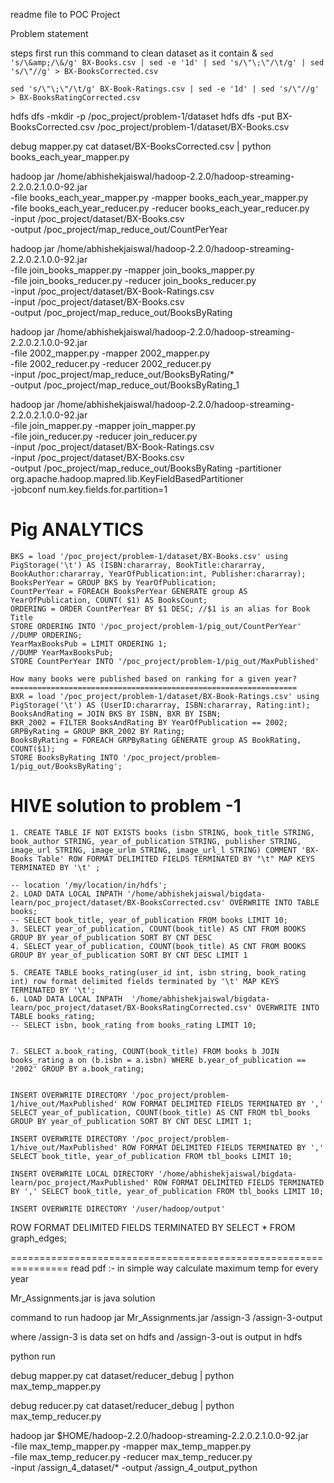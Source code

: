 readme file to POC Project

Problem statement

steps
first run this command to clean dataset as it contain &amp;
`sed 's/\&amp;/\&/g' BX-Books.csv | sed -e '1d' | sed 's/\"\;\"/\t/g' | sed 's/\"//g' > BX-BooksCorrected.csv`

`sed 's/\"\;\"/\t/g' BX-Book-Ratings.csv | sed -e '1d' | sed 's/\"//g' > BX-BooksRatingCorrected.csv`

hdfs dfs -mkdir -p /poc_project/problem-1/dataset
hdfs dfs -put BX-BooksCorrected.csv  /poc_project/problem-1/dataset/BX-Books.csv

debug mapper.py
	cat dataset/BX-BooksCorrected.csv  | python books_each_year_mapper.py
	
hadoop jar /home/abhishekjaiswal/hadoop-2.2.0/hadoop-streaming-2.2.0.2.1.0.0-92.jar \
-file books_each_year_mapper.py -mapper books_each_year_mapper.py \
-file books_each_year_reducer.py -reducer books_each_year_reducer.py  \
-input /poc_project/dataset/BX-Books.csv \
-output /poc_project/map_reduce_out/CountPerYear

hadoop jar /home/abhishekjaiswal/hadoop-2.2.0/hadoop-streaming-2.2.0.2.1.0.0-92.jar \
-file join_books_mapper.py -mapper join_books_mapper.py \
-file join_books_reducer.py -reducer join_books_reducer.py  \
-input /poc_project/dataset/BX-Book-Ratings.csv \
-input /poc_project/dataset/BX-Books.csv \
-output /poc_project/map_reduce_out/BooksByRating

hadoop jar /home/abhishekjaiswal/hadoop-2.2.0/hadoop-streaming-2.2.0.2.1.0.0-92.jar \
-file 2002_mapper.py -mapper 2002_mapper.py \
-file 2002_reducer.py -reducer 2002_reducer.py  \
-input /poc_project/map_reduce_out/BooksByRating/* \
-output /poc_project/map_reduce_out/BooksByRating_1

hadoop jar /home/abhishekjaiswal/hadoop-2.2.0/hadoop-streaming-2.2.0.2.1.0.0-92.jar \
-file join_mapper.py -mapper join_mapper.py \
-file join_reducer.py -reducer join_reducer.py  \
-input /poc_project/dataset/BX-Book-Ratings.csv \
-input /poc_project/dataset/BX-Books.csv \
-output /poc_project/map_reduce_out/BooksByRating -partitioner org.apache.hadoop.mapred.lib.KeyFieldBasedPartitioner \
-jobconf num.key.fields.for.partition=1


Pig ANALYTICS
==============
	BKS = load '/poc_project/problem-1/dataset/BX-Books.csv' using PigStorage('\t') AS (ISBN:chararray, BookTitle:chararray, BookAuthor:chararray, YearOfPublication:int, Publisher:chararray);
	BooksPerYear = GROUP BKS by YearOfPublication;
	CountPerYear = FOREACH BooksPerYear GENERATE group AS YearOfPublication, COUNT( $1) AS BooksCount;
	ORDERING = ORDER CountPerYear BY $1 DESC; //$1 is an alias for Book Title
	STORE ORDERING INTO '/poc_project/problem-1/pig_out/CountPerYear'
	//DUMP ORDERING;
	YearMaxBooksPub = LIMIT ORDERING 1;
	//DUMP YearMaxBooksPub;
	STORE CountPerYear INTO '/poc_project/problem-1/pig_out/MaxPublished'

	How many books were published based on ranking for a given year?
	================================================================
	BXR = load '/poc_project/problem-1/dataset/BX-Book-Ratings.csv' using PigStorage('\t') AS (UserID:chararray, ISBN:chararray, Rating:int);
	BooksAndRating = JOIN BKS BY ISBN, BXR BY ISBN;
	BKR_2002 = FILTER BooksAndRating BY YearOfPublication == 2002;
	GRPByRating = GROUP BKR_2002 BY Rating;
	BooksByRating = FOREACH GRPByRating GENERATE group AS BookRating, COUNT($1);
	STORE BooksByRating INTO '/poc_project/problem-1/pig_out/BooksByRating';
	

HIVE solution to problem -1
============================
	1. CREATE TABLE IF NOT EXISTS books (isbn STRING, book_title STRING, book_author STRING, year_of_publication STRING, publisher STRING, image_url STRING, image_urlm STRING, image_url_l STRING) COMMENT 'BX-Books Table' ROW FORMAT DELIMITED FIELDS TERMINATED BY "\t" MAP KEYS TERMINATED BY '\t' ;

	-- location '/my/location/in/hdfs';
	2. LOAD DATA LOCAL INPATH '/home/abhishekjaiswal/bigdata-learn/poc_project/dataset/BX-BooksCorrected.csv' OVERWRITE INTO TABLE books;
	-- SELECT book_title, year_of_publication FROM books LIMIT 10;
	3. SELECT year_of_publication, COUNT(book_title) AS CNT FROM BOOKS GROUP BY year_of_publication SORT BY CNT DESC
	4. SELECT year_of_publication, COUNT(book_title) AS CNT FROM BOOKS GROUP BY year_of_publication SORT BY CNT DESC LIMIT 1
	
	5. CREATE TABLE books_rating(user_id int, isbn string, book_rating int) row format delimited fields terminated by '\t' MAP KEYS TERMINATED BY '\t';
	6. LOAD DATA LOCAL INPATH  '/home/abhishekjaiswal/bigdata-learn/poc_project/dataset/BX-BooksRatingCorrected.csv' OVERWRITE INTO TABLE books_rating;
	-- SELECT isbn, book_rating from books_rating LIMIT 10;

	
	7. SELECT a.book_rating, COUNT(book_title) FROM books b JOIN books_rating a on (b.isbn = a.isbn) WHERE b.year_of_publication == '2002' GROUP BY a.book_rating;
	
	
	INSERT OVERWRITE DIRECTORY '/poc_project/problem-1/hive_out/MaxPublished' ROW FORMAT DELIMITED FIELDS TERMINATED BY ',' SELECT year_of_publication, COUNT(book_title) AS CNT FROM tbl_books GROUP BY year_of_publication SORT BY CNT DESC LIMIT 1;
	
	INSERT OVERWRITE DIRECTORY '/poc_project/problem-1/hive_out/MaxPublished' ROW FORMAT DELIMITED FIELDS TERMINATED BY ',' SELECT book_title, year_of_publication FROM tbl_books LIMIT 10;
	
	INSERT OVERWRITE LOCAL DIRECTORY '/home/abhishekjaiswal/bigdata-learn/poc_project/MaxPublished' ROW FORMAT DELIMITED FIELDS TERMINATED BY ',' SELECT book_title, year_of_publication FROM tbl_books LIMIT 10;
	
	INSERT OVERWRITE DIRECTORY '/user/hadoop/output'
ROW FORMAT DELIMITED
FIELDS TERMINATED BY
SELECT * FROM graph_edges;

	
	
	
	
	
	
	
	
	
	
	
================================================================
read pdf :- in simple way calculate maximum temp for every year
     
Mr_Assignments.jar is java solution

command to run 
hadoop jar Mr_Assignments.jar /assign-3 /assign-3-output

where /assign-3  is data set on hdfs
and /assign-3-out is output in hdfs

python run

debug mapper.py
	cat dataset/reducer_debug | python max_temp_mapper.py

debug reducer.py
	cat dataset/reducer_debug | python max_temp_reducer.py


hadoop jar $HOME/hadoop-2.2.0/hadoop-streaming-2.2.0.2.1.0.0-92.jar \
-file max_temp_mapper.py -mapper max_temp_mapper.py \
-file max_temp_reducer.py -reducer max_temp_reducer.py \
-input /assign_4_dataset/* -output /assign_4_output_python
